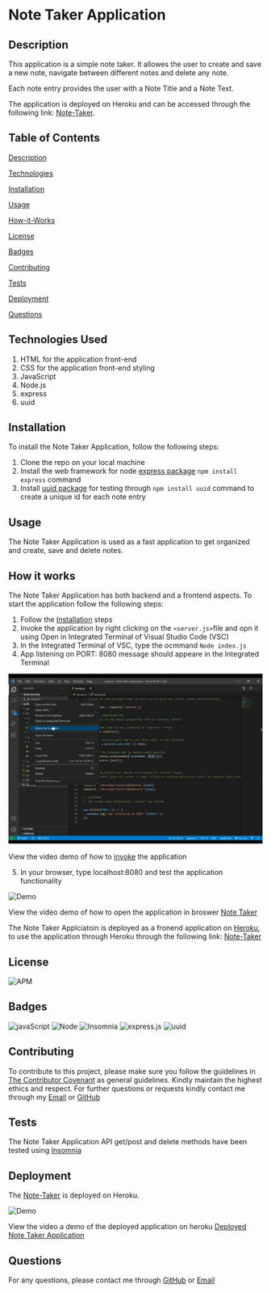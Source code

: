 # Note Taker Application
## Description

This application is a simple note taker. It allowes the user to create and save a new note, navigate between different notes and delete any note.

Each note entry provides the user with a Note Title and a Note Text.

The application is deployed on Heroku and can be accessed through the following link: [Note-Taker](https://fathomless-sierra-25537.herokuapp.com/).

## Table of Contents

[Description](#description)

[Technologies](#Technologies-used)

[Installation](#Installation)

[Usage](#usage)

[How-it-Works](#How-it-Works)

[License](#License)

[Badges](#Badges)

[Contributing](#contributing)

[Tests](#tests)

[Deployment](#Deployment)

[Questions](#questions)

## Technologies Used
1. HTML for the application front-end 
2. CSS for the application front-end styling
3. JavaScript
4. Node.js
5. express
6. uuid 

## Installation
To install the Note Taker Application, follow the following steps:
1. Clone the repo on your local machine
2. Install the web framework for node [express package](https://www.npmjs.com/package/inquirer) `npm install express` command
3. Install [uuid package](https://www.npmjs.com/package/jest) for testing through `npm install uuid` command to create a unique id for each note entry

## Usage
The Note Taker Application is used as a fast application to get organized  and create, save and delete notes.

## How it works
The Note Taker Application has both backend and a frontend aspects. To start the application follow the following steps:

1. Follow the [Installation](#Installation) steps
2. Invoke the application by right clicking on the `<server.js>`file and opn it using Open in Integrated Terminal of Visual Studio Code (VSC)
3. In the Integrated Terminal of VSC, type the ocmmand `Node index.js`
4. App listening on PORT: 8080 message should appeare in the Integrated Terminal

![Demo](./Assets/invoke.gif)

View the video demo of how to [invoke](https://drive.google.com/file/d/1_r5YoBPnhpSXbsQokr_RjxwbtUwg0Z-S/view) the application

5. In your browser, type localhost:8080 and test the application functionality

![Demo](./Assets/openInBrowser.gif)

View the video demo of how to open the application in broswer [Note Taker](https://drive.google.com/file/d/1d7Er966btXYX-y10QqKuenOx9d5s7Twg/view)

The Note Taker Applciatoin is deployed as a fronend application on [Heroku](https://dashboard.heroku.com/apps), to use the application through Heroku through the following link: [Note-Taker](https://fathomless-sierra-25537.herokuapp.com/)

## License
![APM](https://img.shields.io/apm/l/README)

## Badges
![javaScript](https://img.shields.io/badge/JavaScript-100%25-blue)
![Node](https://img.shields.io/badge/Node.js-CLI-blue)
![Insomnia](https://img.shields.io/badge/Insomnia-API%20Test-blue)
![express.js](https://img.shields.io/badge/express.js%20-blue)
![uuid](https://img.shields.io/badge/uuid-unique%20id%20-blue)

## Contributing
To contribute to this project, please make sure you follow the guidelines in [The Contributor Covenant](https://www.contributor-covenant.org/) as general guidelines.
Kindly maintain the highest ethics and respect. For further questions or requests kindly contact me through my [Email](mailto:noha_ashraf85@hotmail.com) or [GitHub](https://github.com/NohaAshraf85)

## Tests
The Note Taker Application API get/post and delete methods have been tested using [Insomnia](https://insomnia.rest/)

## Deployment
The [Note-Taker](https://fathomless-sierra-25537.herokuapp.com/) is deployed on Heroku.

![Demo](./Assets/heroku-demo.gif)

View the video a demo of the deployed application on heroku [Deployed Note Taker Application](https://drive.google.com/file/d/1LmcjEEoCpFJd-6woumM1WZNILEftpTKu/view)

## Questions
For any questions, please contact me through [GitHub](https://github.com/NohaAshraf85) 
or [Email](mailto:noha_ashraf85@hotmail.com)

